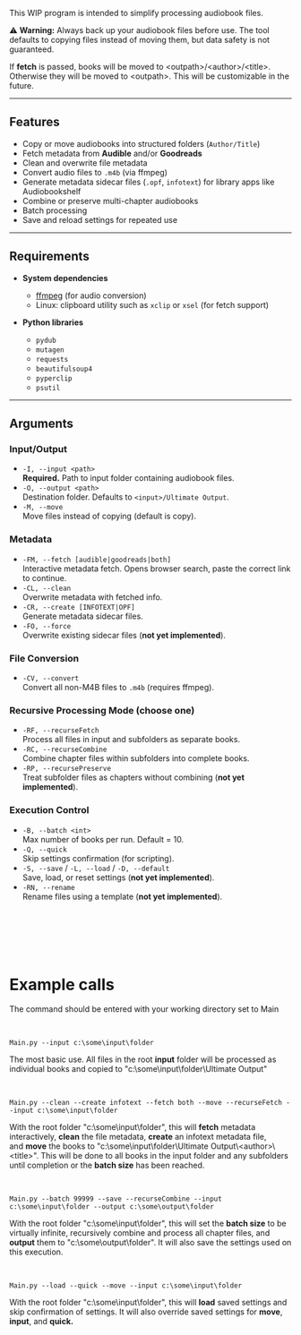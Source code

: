 This WIP program is intended to simplify processing audiobook files.

⚠️ **Warning:** Always back up your audiobook files before use. The tool defaults to copying files instead of moving them, but data safety is not guaranteed.

If **fetch** is passed, books will be moved to &lt;outpath&gt;/&lt;author&gt;/&lt;title&gt;. Otherwise they will be moved to &lt;outpath&gt;. This will be customizable in the future.

---

## Features

- Copy or move audiobooks into structured folders (`Author/Title`)
- Fetch metadata from **Audible** and/or **Goodreads**
- Clean and overwrite file metadata
- Convert audio files to `.m4b` (via ffmpeg)
- Generate metadata sidecar files (`.opf`, `infotext`) for library apps like Audiobookshelf
- Combine or preserve multi-chapter audiobooks
- Batch processing
- Save and reload settings for repeated use

---

## Requirements

- **System dependencies**
  - [ffmpeg](https://ffmpeg.org/) (for audio conversion)
  - Linux: clipboard utility such as `xclip` or `xsel` (for fetch support)

- **Python libraries**
  - `pydub`
  - `mutagen`
  - `requests`
  - `beautifulsoup4`
  - `pyperclip`
  - `psutil`

---


## Arguments

### Input/Output
- `-I, --input <path>`  
  **Required.** Path to input folder containing audiobook files.  
- `-O, --output <path>`  
  Destination folder. Defaults to `<input>/Ultimate Output`.  
- `-M, --move`  
  Move files instead of copying (default is copy).

### Metadata
- `-FM, --fetch [audible|goodreads|both]`  
  Interactive metadata fetch. Opens browser search, paste the correct link to continue.  
- `-CL, --clean`  
  Overwrite metadata with fetched info.  
- `-CR, --create [INFOTEXT|OPF]`  
  Generate metadata sidecar files.  
- `-FO, --force`  
  Overwrite existing sidecar files (**not yet implemented**).  

### File Conversion
- `-CV, --convert`  
  Convert all non-M4B files to `.m4b` (requires ffmpeg).

### Recursive Processing Mode (choose one)
- `-RF, --recurseFetch`  
  Process all files in input and subfolders as separate books.  
- `-RC, --recurseCombine`  
  Combine chapter files within subfolders into complete books.  
- `-RP, --recursePreserve`  
  Treat subfolder files as chapters without combining (**not yet implemented**).

### Execution Control
- `-B, --batch <int>`  
  Max number of books per run. Default = 10.  
- `-Q, --quick`  
  Skip settings confirmation (for scripting).  
- `-S, --save` / `-L, --load` / `-D, --default`  
  Save, load, or reset settings (**not yet implemented**).  
- `-RN, --rename`  
  Rename files using a template (**not yet implemented**).

&nbsp;

&nbsp;

&nbsp;

# Example calls

The command should be entered with your working directory set to Main

&nbsp;

`Main.py --input c:\some\input\folder`

The most basic use. All files in the root **input** folder will be processed as individual books and copied to "c:\\some\\input\\folder\\Ultimate Output"

&nbsp;

`Main.py --clean --create infotext --fetch both --move --recurseFetch --input c:\some\input\folder`

With the root folder "c:\\some\\input\\folder", this will **fetch** metadata interactively, **clean** the file metadata, **create** an infotext metadata file, and **move** the books to "c:\\some\\input\\folder\\Ultimate Output\\&lt;author&gt;\\&lt;title&gt;". This will be done to all books in the input folder and any subfolders until completion or the **batch size** has been reached.

&nbsp;

`Main.py --batch 99999 --save --recurseCombine --input c:\some\input\folder --output c:\some\output\folder`

With the root folder "c:\\some\\input\\folder", this will set the **batch size** to be virtually infinite, recursively combine and process all chapter files, and **output** them to "c:\\some\\output\\folder". It will also save the settings used on this execution.

&nbsp;

`Main.py --load --quick --move --input c:\some\input\folder`

With the root folder "c:\\some\\input\\folder", this will **load** saved settings and skip confirmation of settings. It will also override saved settings for **move**, **input**, and **quick.**


